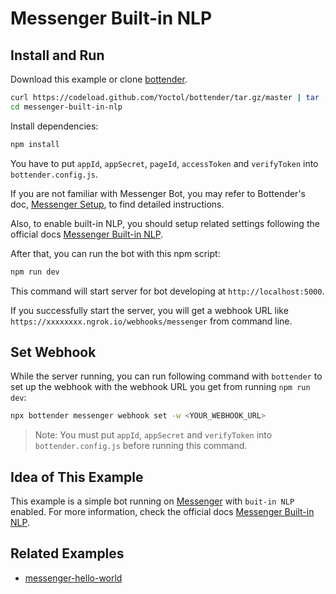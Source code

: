 # Messenger Built-in NLP

## Install and Run

Download this example or clone [bottender](https://github.com/Yoctol/bottender).

```sh
curl https://codeload.github.com/Yoctol/bottender/tar.gz/master | tar -xz --strip=2 bottender-master/examples/messenger-built-in-nlp
cd messenger-built-in-nlp
```

Install dependencies:

```sh
npm install
```

You have to put `appId`, `appSecret`, `pageId`, `accessToken` and `verifyToken` into `bottender.config.js`.

If you are not familiar with Messenger Bot, you may refer to Bottender's doc, [Messenger Setup](https://bottender.js.org/docs/channel-messenger-setup), to find detailed instructions.

Also, to enable built-in NLP, you should setup related settings following the official docs [Messenger Built-in NLP](https://developers.facebook.com/docs/messenger-platform/built-in-nlp/).

After that, you can run the bot with this npm script:

```sh
npm run dev
```

This command will start server for bot developing at `http://localhost:5000`.

If you successfully start the server, you will get a webhook URL like `https://xxxxxxxx.ngrok.io/webhooks/messenger` from command line.

## Set Webhook

While the server running, you can run following command with `bottender` to set up the webhook with the webhook URL you get from running `npm run dev`:

```sh
npx bottender messenger webhook set -w <YOUR_WEBHOOK_URL>
```

> Note: You must put `appId`, `appSecret` and `verifyToken` into `bottender.config.js` before running this command.

## Idea of This Example

This example is a simple bot running on [Messenger](https://www.messenger.com/) with `buit-in NLP` enabled.
For more information, check the official docs [Messenger Built-in NLP](https://developers.facebook.com/docs/messenger-platform/built-in-nlp/).

## Related Examples

- [messenger-hello-world](../messenger-hello-world)
